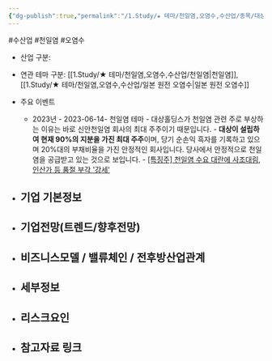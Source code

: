 ```yaml
---
{"dg-publish":true,"permalink":"/1.Study/★ 테마/천일염,오염수,수산업/종목/대상홀딩스우/","created":"2023-06-14T22:13:09.357+09:00","updated":"2025-06-03T20:07:22.279+09:00"}
---
```


#수산업 #천일염 #오염수 



- 산업 구분: 



- 연관 테마 구분: [[1.Study/★ 테마/천일염,오염수,수산업/천일염\|천일염]], [[1.Study/★ 테마/천일염,오염수,수산업/일본 원전 오염수\|일본 원전 오염수]]



- 주요 이벤트
	- 2023년
			- 2023-06-14- 천일염 테마
				- 대상홀딩스가 천일염 관련 주로 부상하는 이유는 바로 신안천일염 회사의 최대 주주이기 때문입니다.
				- **대상이 설립하여 현재 90%의 지분을 가진 최대 주주**이며, 당기 순손익 흑자를 기록하고 있으며 20%대의 부채비율을 가진 안정적인 회사입니다. 당사에서 안정적으로 천일염을 공급받고 있는 것으로 보입니다.
				- [[특징주] 천일염 수요 대란에 사조대림, 인산가 등 품절 부각 '강세'](https://www.inews24.com/view/1602656)




- 기업 기본정보
	- 





 - 기업전망(트렌드/향후전망)
	- 





- 비즈니스모델 / 밸류체인 / 전후방산업관계
	- 





- 세부정보
	- 





- 리스크요인
	- 




- 참고자료 링크
	- 